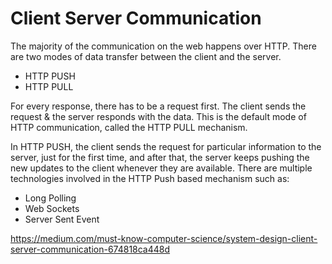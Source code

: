 # Client Server Communication
The majority of the communication on the web happens over HTTP. There are two modes of data transfer between the client and the server. 
  - HTTP PUSH
  - HTTP PULL

For every response, there has to be a request first. The client sends the request & the server responds with the data. 
This is the default mode of HTTP communication, called the HTTP PULL mechanism. 

In HTTP PUSH, the client sends the request for particular information to the server, just for the first time, and after that, 
the server keeps pushing the new updates to the client whenever they are available. 
There are multiple technologies involved in the HTTP Push based mechanism such as:
  - Long Polling
  - Web Sockets
  - Server Sent Event



https://medium.com/must-know-computer-science/system-design-client-server-communication-674818ca448d
